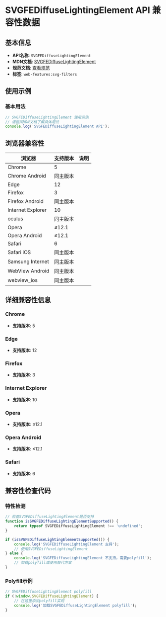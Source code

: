 # SVGFEDiffuseLightingElement API 兼容性数据

## 基本信息

- **API名称**: `SVGFEDiffuseLightingElement`
- **MDN文档**: [SVGFEDiffuseLightingElement](https://developer.mozilla.org/docs/Web/API/SVGFEDiffuseLightingElement)
- **规范文档**: [查看规范](https://drafts.fxtf.org/filter-effects/#InterfaceSVGFEDiffuseLightingElement)
- **标签**: `web-features:svg-filters`

## 使用示例

### 基本用法

```javascript
// SVGFEDiffuseLightingElement 使用示例
// 请查阅MDN文档了解具体用法
console.log('SVGFEDiffuseLightingElement API');
```

## 浏览器兼容性

| 浏览器 | 支持版本 | 说明 |
|--------|----------|------|
| Chrome | 5 |  |
| Chrome Android | 同主版本 |  |
| Edge | 12 |  |
| Firefox | 3 |  |
| Firefox Android | 同主版本 |  |
| Internet Explorer | 10 |  |
| oculus | 同主版本 |  |
| Opera | ≤12.1 |  |
| Opera Android | ≤12.1 |  |
| Safari | 6 |  |
| Safari iOS | 同主版本 |  |
| Samsung Internet | 同主版本 |  |
| WebView Android | 同主版本 |  |
| webview_ios | 同主版本 |  |

## 详细兼容性信息

### Chrome

- **支持版本**: 5

### Edge

- **支持版本**: 12

### Firefox

- **支持版本**: 3

### Internet Explorer

- **支持版本**: 10

### Opera

- **支持版本**: ≤12.1

### Opera Android

- **支持版本**: ≤12.1

### Safari

- **支持版本**: 6

## 兼容性检查代码

### 特性检测

```javascript
// 检查SVGFEDiffuseLightingElement是否支持
function isSVGFEDiffuseLightingElementSupported() {
    return typeof SVGFEDiffuseLightingElement !== 'undefined';
}

if (isSVGFEDiffuseLightingElementSupported()) {
    console.log('SVGFEDiffuseLightingElement 支持');
    // 使用SVGFEDiffuseLightingElement
} else {
    console.log('SVGFEDiffuseLightingElement 不支持，需要polyfill');
    // 加载polyfill或使用替代方案
}
```

### Polyfill示例

```javascript
// SVGFEDiffuseLightingElement polyfill
if (!window.SVGFEDiffuseLightingElement) {
    // 在这里添加polyfill实现
    console.log('加载SVGFEDiffuseLightingElement polyfill');
}
```

